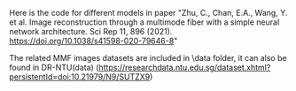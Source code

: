 Here is the code for different models in paper "Zhu, C., Chan, E.A., Wang, Y. et al. Image reconstruction through 
a multimode fiber with a simple neural network architecture. Sci Rep 11, 896 (2021). https://doi.org/10.1038/s41598-020-79646-8"

The related MMF images datasets are included in \data folder, it can also be found in DR-NTU(data) (https://researchdata.ntu.edu.sg/dataset.xhtml?persistentId=doi:10.21979/N9/SUTZX9)

